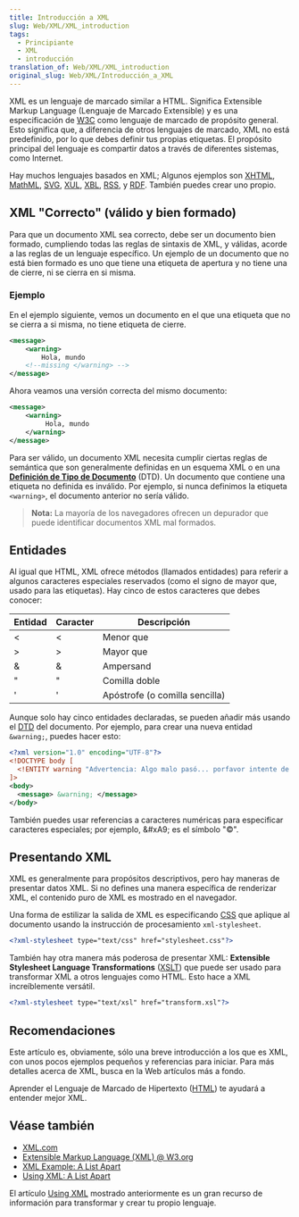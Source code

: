 ```yaml
---
title: Introducción a XML
slug: Web/XML/XML_introduction
tags:
  - Principiante
  - XML
  - introducción
translation_of: Web/XML/XML_introduction
original_slug: Web/XML/Introducción_a_XML
---
```

XML es un lenguaje de marcado similar a HTML. Significa Extensible Markup Language (Lenguaje de Marcado Extensible) y es una especificación de [W3C](https://www.w3.org/TR/xml/) como lenguaje de marcado de propósito general. Esto significa que, a diferencia de otros lenguajes de marcado, XML no está predefinido, por lo que debes definir tus propias etiquetas. El propósito principal del lenguaje es compartir datos a través de diferentes sistemas, como Internet.

Hay muchos lenguajes basados en XML; Algunos ejemplos son [XHTML](/es/docs/XHTML), [MathML](/es/docs/Web/MathML), [SVG](/es/docs/Web/SVG), [XUL](/es/docs/Mozilla/Tech/XUL), [XBL](/es/docs/XBL), [RSS](/es/docs/Archive/RSS), y [RDF](/es/docs/RDF). También puedes crear uno propio.

## XML "Correcto" (válido y bien formado)

Para que un documento XML sea correcto, debe ser un documento bien formado, cumpliendo todas las reglas de sintaxis de XML, y válidas, acorde a las reglas de un lenguaje específico. Un ejemplo de un documento que no está bien formado es uno que tiene una etiqueta de apertura y no tiene una de cierre, ni se cierra en si misma.

### Ejemplo

En el ejemplo siguiente, vemos un documento en el que una etiqueta que no se cierra a si misma, no tiene etiqueta de cierre.

```xml
<message>
    <warning>
        Hola, mundo
    <!--missing </warning> -->
</message>
```

Ahora veamos una versión correcta del mismo documento:

```xml
<message>
    <warning>
         Hola, mundo
    </warning>
</message>
```

Para ser válido, un documento XML necesita cumplir ciertas reglas de semántica que son generalmente definidas en un esquema XML o en una **[Definición de Tipo de Documento](/es/docs/Glossary/DTD)** (DTD). Un documento que contiene una etiqueta no definida es inválido. Por ejemplo, si nunca definimos la etiqueta `<warning>`, el documento anterior no sería válido.

> **Nota:** La mayoría de los navegadores ofrecen un depurador que puede identificar documentos XML mal formados.

## Entidades

Al igual que HTML, XML ofrece métodos (llamados entidades) para referir a algunos caracteres especiales reservados (como el signo de mayor que, usado para las etiquetas). Hay cinco de estos caracteres que debes conocer:

| Entidad | Caracter | Descripción                    |
| ------- | -------- | ------------------------------ |
| &lt;    | <        | Menor que                      |
| &gt;    | >        | Mayor que                      |
| &amp;   | &        | Ampersand                      |
| &quot;  | "        | Comilla doble                  |
| &apos;  | '        | Apóstrofe (o comilla sencilla) |

Aunque solo hay cinco entidades declaradas, se pueden añadir más usando el [DTD](/es/docs/Glossary/DTD) del documento. Por ejemplo, para crear una nueva entidad `&warning;`, puedes hacer esto:

```xml
<?xml version="1.0" encoding="UTF-8"?>
<!DOCTYPE body [
  <!ENTITY warning "Advertencia: Algo malo pasó... porfavor intente de nuevo.">
]>
<body>
  <message> &warning; </message>
</body>
```

También puedes usar referencias a caracteres numéricas para especificar caracteres especiales; por ejemplo, \&#xA9; es el símbolo "©".

## Presentando XML

XML es generalmente para propósitos descriptivos, pero hay maneras de presentar datos XML. Si no defines una manera específica de renderizar XML, el contenido puro de XML es mostrado en el navegador.

Una forma de estilizar la salida de XML es especificando [CSS](/es/docs/Web/CSS) que aplique al documento usando la instrucción de procesamiento `xml-stylesheet`.

```xml
<?xml-stylesheet type="text/css" href="stylesheet.css"?>
```

También hay otra manera más poderosa de presentar XML: **Extensible Stylesheet Language Transformations** ([XSLT](/es/docs/Web/XSLT)) que puede ser usado para transformar XML a otros lenguajes como HTML. Esto hace a XML increíblemente versátil.

```xml
<?xml-stylesheet type="text/xsl" href="transform.xsl"?>
```

## Recomendaciones

Este artículo es, obviamente, sólo una breve introducción a los que es XML, con unos pocos ejemplos pequeños y referencias para iniciar. Para más detalles acerca de XML, busca en la Web artículos más a fondo.

Aprender el Lenguaje de Marcado de Hipertexto ([HTML](/es/docs/Web/HTML)) te ayudará a entender mejor XML.

## Véase también

- [XML.com](http://www.xml.com/)
- [Extensible Markup Language (XML) @ W3.org](https://www.w3.org/XML/)
- [XML Example: A List Apart](http://www.alistapart.com/d/usingxml/xml_uses_a.html)
- [Using XML: A List Apart](http://www.alistapart.com/articles/usingxml/)

El artículo [Using XML](http://www.alistapart.com/articles/usingxml/) mostrado anteriormente es un gran recurso de información para transformar y crear tu propio lenguaje.
